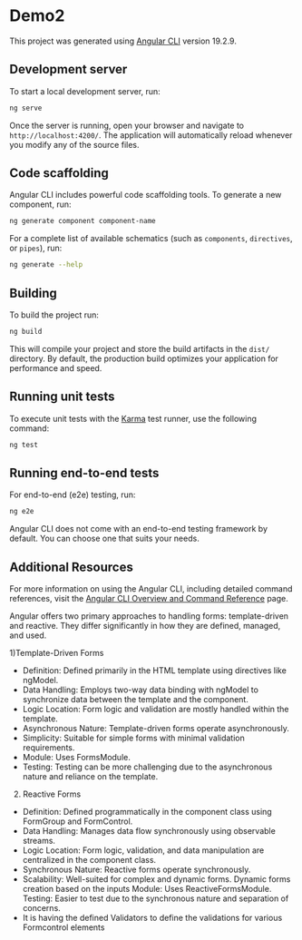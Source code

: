 # Demo2

This project was generated using [Angular CLI](https://github.com/angular/angular-cli) version 19.2.9.

## Development server

To start a local development server, run:

```bash
ng serve
```

Once the server is running, open your browser and navigate to `http://localhost:4200/`. The application will automatically reload whenever you modify any of the source files.

## Code scaffolding

Angular CLI includes powerful code scaffolding tools. To generate a new component, run:

```bash
ng generate component component-name
```

For a complete list of available schematics (such as `components`, `directives`, or `pipes`), run:

```bash
ng generate --help
```

## Building

To build the project run:

```bash
ng build
```

This will compile your project and store the build artifacts in the `dist/` directory. By default, the production build optimizes your application for performance and speed.

## Running unit tests

To execute unit tests with the [Karma](https://karma-runner.github.io) test runner, use the following command:

```bash
ng test
```

## Running end-to-end tests

For end-to-end (e2e) testing, run:

```bash
ng e2e
```

Angular CLI does not come with an end-to-end testing framework by default. You can choose one that suits your needs.

## Additional Resources

For more information on using the Angular CLI, including detailed command references, visit the [Angular CLI Overview and Command Reference](https://angular.dev/tools/cli) page.


Angular offers two primary approaches to handling forms: template-driven and reactive. They differ significantly in how they are defined, managed, and used.

1)Template-Driven Forms
- Definition: Defined primarily in the HTML template using directives like ngModel.
- Data Handling: Employs two-way data binding with ngModel to synchronize data between the template and the component.
- Logic Location: Form logic and validation are mostly handled within the template.
- Asynchronous Nature: Template-driven forms operate asynchronously.
- Simplicity: Suitable for simple forms with minimal validation requirements.
- Module: Uses FormsModule.
- Testing: Testing can be more challenging due to the asynchronous nature and reliance on the template.


2) Reactive Forms
- Definition: Defined programmatically in the component class using FormGroup and FormControl.
- Data Handling: Manages data flow synchronously using observable streams.
- Logic Location: Form logic, validation, and data manipulation are centralized in the component class.
- Synchronous Nature: Reactive forms operate synchronously.
- Scalability: Well-suited for complex and dynamic forms. Dynamic forms creation based on the inputs
Module: Uses ReactiveFormsModule.
Testing: Easier to test due to the synchronous nature and separation of concerns.
- It is having the defined Validators to define the validations for various Formcontrol elements
